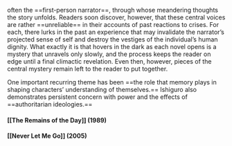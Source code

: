 often the ==first-person narrator==, through whose meandering thoughts the story unfolds.
Readers soon discover, however, that these central voices are rather ==unreliable== in their accounts of past reactions to crises.
For each, there lurks in the past an experience that may invalidate the narrator’s projected sense of self and destroy the vestiges of the individual’s human dignity. What exactly it is that hovers in the dark as each novel opens is a mystery that unravels only slowly, and the process keeps the reader on edge until a final climactic revelation. Even then, however, pieces of the central mystery remain left to the reader to put together.

One important recurring theme has been ==the role that memory plays in shaping characters’ understanding of themselves.== Ishiguro also demonstrates persistent concern with power and the effects of ==authoritarian ideologies.==






#### [[The Remains of the Day]] (1989)


#### [[Never Let Me Go]] (2005)
